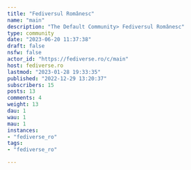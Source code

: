 ```yaml
---
title: "Fediversul Românesc" 
name: "main"
description: "The Default Community> Fediversul Românesc"
type: community
date: "2023-06-20 11:37:38"
draft: false
nsfw: false
actor_id: "https://fediverse.ro/c/main"
host: fediverse.ro
lastmod: "2023-01-28 19:33:35"
published: "2022-12-29 13:20:37"
subscribers: 15
posts: 13
comments: 4
weight: 13
dau: 1
wau: 1
mau: 1
instances:
- "fediverse_ro"
tags: 
- "fediverse_ro"

---
```

